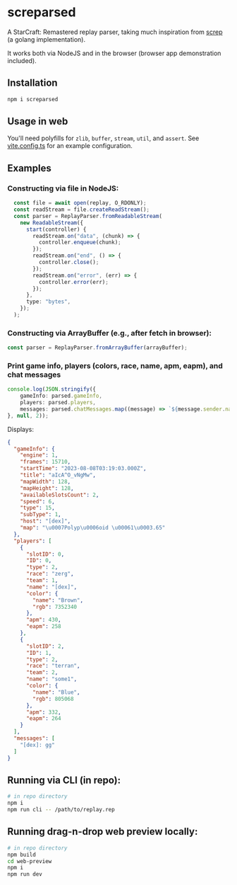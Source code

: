 # screparsed

A StarCraft: Remastered replay parser, taking much inspiration from [screp](https://github.com/icza/screp) (a golang implementation).

It works both via NodeJS and in the browser (browser app demonstration included).

## Installation

```bash
npm i screparsed
```

## Usage in web

You'll need polyfills for `zlib`, `buffer`, `stream`, `util`, and `assert`. See [vite.config.ts](web-preview/vite.config.ts) for an example
configuration.

## Examples

### Constructing via file in NodeJS:
```typescript
  const file = await open(replay, O_RDONLY);
  const readStream = file.createReadStream();
  const parser = ReplayParser.fromReadableStream(
    new ReadableStream({
      start(controller) {
        readStream.on("data", (chunk) => {
          controller.enqueue(chunk);
        });
        readStream.on("end", () => {
          controller.close();
        });
        readStream.on("error", (err) => {
          controller.error(err);
        });
      },
      type: "bytes",
    });
  );
```

### Constructing via ArrayBuffer (e.g., after fetch in browser):
```typescript
const parser = ReplayParser.fromArrayBuffer(arrayBuffer);
```

### Print game info, players (colors, race, name, apm, eapm), and chat messages
```typescript
console.log(JSON.stringify({
    gameInfo: parsed.gameInfo,
    players: parsed.players,
    messages: parsed.chatMessages.map((message) => `${message.sender.name}: ${message.message}`),
}, null, 2));
```

Displays:
```json
{
  "gameInfo": {
    "engine": 1,
    "frames": 15710,
    "startTime": "2023-08-08T03:19:03.000Z",
    "title": "aIcA^O_vNgMw",
    "mapWidth": 128,
    "mapHeight": 128,
    "availableSlotsCount": 2,
    "speed": 6,
    "type": 15,
    "subType": 1,
    "host": "[dex]",
    "map": "\u0007Polyp\u0006oid \u00061\u0003.65"
  },
  "players": [
    {
      "slotID": 0,
      "ID": 0,
      "type": 2,
      "race": "zerg",
      "team": 1,
      "name": "[dex]",
      "color": {
        "name": "Brown",
        "rgb": 7352340
      },
      "apm": 430,
      "eapm": 258
    },
    {
      "slotID": 2,
      "ID": 1,
      "type": 2,
      "race": "terran",
      "team": 2,
      "name": "some1",
      "color": {
        "name": "Blue",
        "rgb": 805068
      },
      "apm": 332,
      "eapm": 264
    }
  ],
  "messages": [
    "[dex]: gg"
  ]
}
```

## Running via CLI (in repo):
```bash
# in repo directory
npm i
npm run cli -- /path/to/replay.rep
```

## Running drag-n-drop web preview locally:
```bash
# in repo directory
npm build
cd web-preview
npm i
npm run dev
```